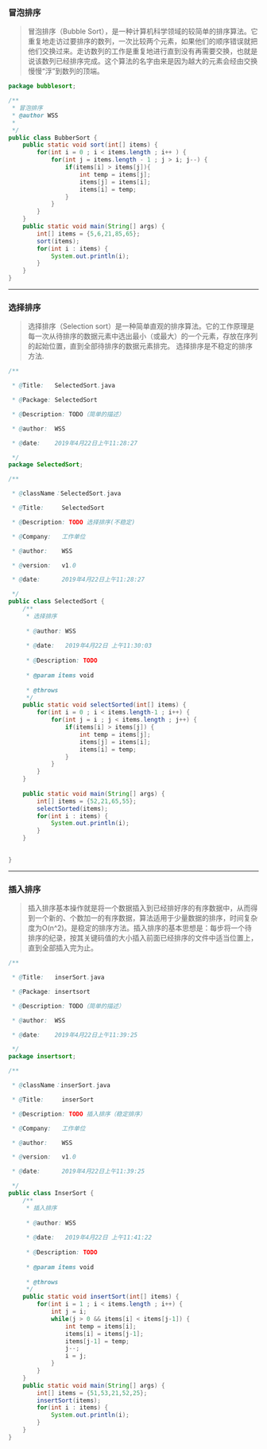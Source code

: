 ### 冒泡排序
> 冒泡排序（Bubble Sort），是一种计算机科学领域的较简单的排序算法。它重复地走访过要排序的数列，一次比较两个元素，如果他们的顺序错误就把他们交换过来。走访数列的工作是重复地进行直到没有再需要交换，也就是说该数列已经排序完成。这个算法的名字由来是因为越大的元素会经由交换慢慢“浮”到数列的顶端。
```java
package bubblesort;

/**
 * 冒泡排序
 * @author WSS
 *
 */
public class BubberSort {
	public static void sort(int[] items) {
		for(int i = 0 ; i < items.length ; i++ ) {
			for(int j = items.length - 1 ; j > i; j--) {
				if(items[i] > items[j]){
					int temp = items[j];
					items[j] = items[i];
					items[i] = temp;
				}
			}
		}
	}
	public static void main(String[] args) {
		int[] items = {5,6,21,85,65};
		sort(items);
		for(int i : items) {
			System.out.println(i);
		}
	}
}

```
-----------------------
### 选择排序
> 选择排序（Selection sort）是一种简单直观的排序算法。它的工作原理是每一次从待排序的数据元素中选出最小（或最大）的一个元素，存放在序列的起始位置，直到全部待排序的数据元素排完。 选择排序是不稳定的排序方法.

```java
/** 

 * @Title:   SelectedSort.java

 * @Package: SelectedSort

 * @Description: TODO（简单的描述）

 * @author:  WSS

 * @date:    2019年4月22日上午11:28:27

 */
package SelectedSort;

/**

 * @className：SelectedSort.java

 * @Title:     SelectedSort

 * @Description: TODO 选择排序(不稳定)

 * @Company:   工作单位

 * @author:    WSS

 * @version:   v1.0

 * @date:      2019年4月22日上午11:28:27

 */
public class SelectedSort {
	/**
	 * 选择排序
	
	 * @author: WSS
	
	 * @date:   2019年4月22日 上午11:30:03
	
	 * @Description: TODO
	
	 * @param items void 
	
	 * @throws
	 */
	public static void selectSorted(int[] items) {
		for(int i = 0 ; i < items.length-1 ; i++) {
			for(int j = i ; j < items.length ; j++) {
				if(items[i] > items[j]) {
					int temp = items[j];
					items[j] = items[i];
					items[i] = temp;
				}
			}
		}
	}
	
	public static void main(String[] args) {
		int[] items = {52,21,65,55};
		selectSorted(items);
		for(int i : items) {
			System.out.println(i);
		}
	}
	

}
```
----------------------
### 插入排序
> 插入排序基本操作就是将一个数据插入到已经排好序的有序数据中，从而得到一个新的、个数加一的有序数据，算法适用于少量数据的排序，时间复杂度为O(n^2)。是稳定的排序方法。插入排序的基本思想是：每步将一个待排序的纪录，按其关键码值的大小插入前面已经排序的文件中适当位置上，直到全部插入完为止。
```java
/** 

 * @Title:   inserSort.java

 * @Package: insertsort

 * @Description: TODO（简单的描述）

 * @author:  WSS

 * @date:    2019年4月22日上午11:39:25

 */
package insertsort;

/**

 * @className：inserSort.java

 * @Title:     inserSort

 * @Description: TODO 插入排序（稳定排序）

 * @Company:   工作单位

 * @author:    WSS

 * @version:   v1.0

 * @date:      2019年4月22日上午11:39:25

 */
public class InserSort {
	/**
	 * 插入排序
	
	 * @author: WSS
	
	 * @date:   2019年4月22日 上午11:41:22
	
	 * @Description: TODO
	
	 * @param items void 
	
	 * @throws
	 */
	public static void insertSort(int[] items) {
		for(int i = 1 ; i < items.length ; i++) {
			int j = i;
			while(j > 0 && items[i] < items[j-1]) {
				int temp = items[i];
				items[i] = items[j-1];
				items[j-1] = temp;
				j--;
				i = j;
			}
		}
	}
	public static void main(String[] args) {
		int[] items = {51,53,21,52,25};
		insertSort(items);
		for(int i : items) {
			System.out.println(i);
		}
	}
}
```